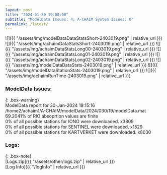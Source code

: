```yaml
---
layout: post
title: "2024-01-30 19:00:00"
subtitle: "ModelData Issues: 4; A-CHAIM System Issues: 0"
permalink: /latest/
---
```


![]({{ "/assets/img/modelDataDataStatsShort-2403019.png" | relative_url }})
![]({{ "/assets/img/achaimDataStatsShort-2403019.png" | relative_url }})
![]({{ "/assets/img/achaimDataStatsLong00-2403019.png" | relative_url }})
![]({{ "/assets/img/achaimDataStatsLong01-2403019.png" | relative_url }})
![]({{ "/assets/img/achaimDataStatsLong02-2403019.png" | relative_url }})
![]({{ "/assets/img/modelDataDataStats-2403019.png" | relative_url }})
![]({{ "/assets/img/modelDataStationStats-2403019.png" | relative_url }})
![]({{ "/assets/img/achaimRunTime-2403019.png" | relative_url }})


### ModelData Issues:  
  
{: .box-warning}  
 ModelData report for 30-Jan-2024 19:15:16   
 /home2/achaim1/A-CHAIM/modelData/2024/030/19/modelData.mat   
 69.2041% of RIO absoprtion values are finite   
 0% of all possible stations for IONO were downloaded. x3809   
 0% of all possible stations for SENTINEL were downloaded. x1529   
 0% of all possible stations for KARTVERKET were downloaded. x8030   
  


### Logs:  
  
{: .box-note}  
[Logs.zip]({{ "/assets/other/logs.zip" | relative_url }})  
[Log Info]({{ "/logInfo" | relative_url }})  
